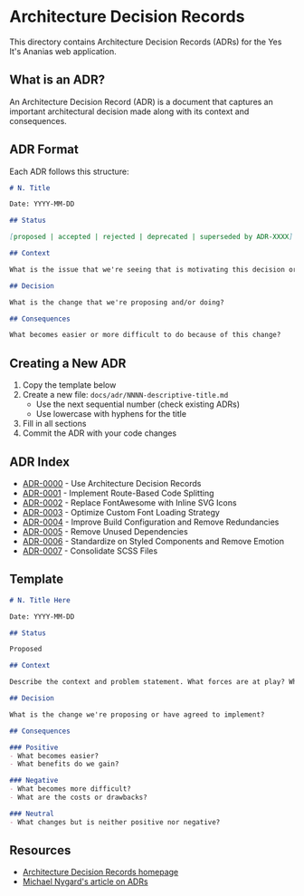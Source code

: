 # Architecture Decision Records

This directory contains Architecture Decision Records (ADRs) for the Yes It's Ananias web application.

## What is an ADR?

An Architecture Decision Record (ADR) is a document that captures an important architectural decision made along with its context and consequences.

## ADR Format

Each ADR follows this structure:

```markdown
# N. Title

Date: YYYY-MM-DD

## Status

[proposed | accepted | rejected | deprecated | superseded by ADR-XXXX]

## Context

What is the issue that we're seeing that is motivating this decision or change?

## Decision

What is the change that we're proposing and/or doing?

## Consequences

What becomes easier or more difficult to do because of this change?
```

## Creating a New ADR

1. Copy the template below
2. Create a new file: `docs/adr/NNNN-descriptive-title.md`
   - Use the next sequential number (check existing ADRs)
   - Use lowercase with hyphens for the title
3. Fill in all sections
4. Commit the ADR with your code changes

## ADR Index

- [ADR-0000](0000-use-architecture-decision-records.md) - Use Architecture Decision Records
- [ADR-0001](0001-implement-route-based-code-splitting.md) - Implement Route-Based Code Splitting
- [ADR-0002](0002-replace-fontawesome-with-inline-svg-icons.md) - Replace FontAwesome with Inline SVG Icons
- [ADR-0003](0003-optimize-custom-font-loading.md) - Optimize Custom Font Loading Strategy
- [ADR-0004](0004-improve-build-configuration.md) - Improve Build Configuration and Remove Redundancies
- [ADR-0005](0005-remove-unused-dependencies.md) - Remove Unused Dependencies
- [ADR-0006](0006-standardize-on-styled-components.md) - Standardize on Styled Components and Remove Emotion
- [ADR-0007](0007-consolidate-scss-files.md) - Consolidate SCSS Files

## Template

```markdown
# N. Title Here

Date: YYYY-MM-DD

## Status

Proposed

## Context

Describe the context and problem statement. What forces are at play? What are the constraints?

## Decision

What is the change we're proposing or have agreed to implement?

## Consequences

### Positive
- What becomes easier?
- What benefits do we gain?

### Negative
- What becomes more difficult?
- What are the costs or drawbacks?

### Neutral
- What changes but is neither positive nor negative?
```

## Resources

- [Architecture Decision Records homepage](https://adr.github.io/)
- [Michael Nygard's article on ADRs](https://cognitect.com/blog/2011/11/15/documenting-architecture-decisions)
